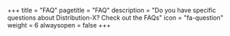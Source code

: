 +++
title = "FAQ"
pagetitle = "FAQ"
description = "Do you have specific questions about Distribution-X? Check out the FAQs"
icon = "fa-question"
weight = 6
alwaysopen = false
+++

